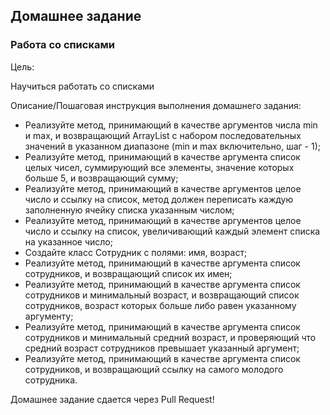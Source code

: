 ## Домашнее задание

### Работа со списками

Цель:

Научиться работать со списками

Описание/Пошаговая инструкция выполнения домашнего задания:

- Реализуйте метод, принимающий в качестве аргументов числа min и max, и возвращающий ArrayList с набором последовательных значений в указанном диапазоне (min и max включительно, шаг - 1);
- Реализуйте метод, принимающий в качестве аргумента список целых чисел, суммирующий все элементы, значение которых больше 5, и возвращающий сумму;
- Реализуйте метод, принимающий в качестве аргументов целое число и ссылку на список, метод должен переписать каждую заполненную ячейку списка указанным числом;
- Реализуйте метод, принимающий в качестве аргументов целое число и ссылку на список, увеличивающий каждый элемент списка на указанное число;
- Создайте класс Сотрудник с полями: имя, возраст;
- Реализуйте метод, принимающий в качестве аргумента список сотрудников, и возвращающий список их имен;
- Реализуйте метод, принимающий в качестве аргумента список сотрудников и минимальный возраст, и возвращающий список сотрудников, возраст которых больше либо равен указанному аргументу;
- Реализуйте метод, принимающий в качестве аргумента список сотрудников и минимальный средний возраст, и проверяющий что средний возраст сотрудников превышает указанный аргумент;
- Реализуйте метод, принимающий в качестве аргумента список сотрудников, и возвращающий ссылку на самого молодого сотрудника.

Домашнее задание сдается через Pull Request!
